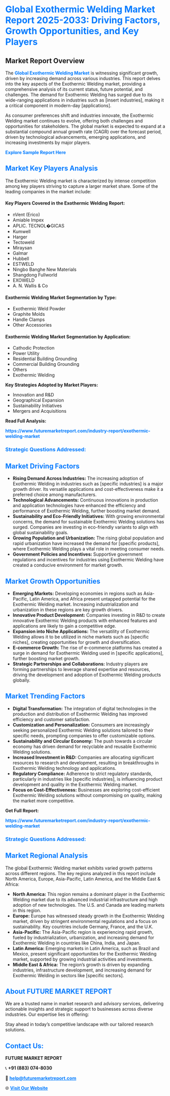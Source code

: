<h1 style="color: #007BFF;">Global Exothermic Welding Market Report 2025-2033: Driving Factors, Growth Opportunities, and Key Players</h1>

<section id="overview">
<h2>Market Report Overview</h2>
<p>The <a href="https://www.futuremarketreport.com/industry-report/exothermic-welding-market" style="color: #007BFF; text-decoration: none;"><strong>Global Exothermic Welding Market</strong></a> is witnessing significant growth, driven by increasing demand across various industries. This report delves into the key aspects of the Exothermic Welding market, providing a comprehensive analysis of its current status, future potential, and challenges. The demand for Exothermic Welding has surged due to its wide-ranging applications in industries such as [insert industries], making it a critical component in modern-day [applications].</p>
<p>As consumer preferences shift and industries innovate, the Exothermic Welding market continues to evolve, offering both challenges and opportunities for stakeholders. The global market is expected to expand at a substantial compound annual growth rate (CAGR) over the forecast period, driven by technological advancements, emerging applications, and increasing investments by major players.</p>
</section>

<section id="overview">
<p><a href="https://www.futuremarketreport.com/request-sample/reportId=124475" style="color: #007BFF; text-decoration: none;"><strong>Explore Sample Report Here</strong></a></p>
</section>

<section id="key-players">
<h2 style="color: #007BFF;">Market Key Players Analysis</h2>
<p>The Exothermic Welding market is characterized by intense competition among key players striving to capture a larger market share. Some of the leading companies in the market include:</p>
<h4>Key Players Covered in the Exothermic Welding Report:</h4>
<ul><li>nVent (Erico)</li><li>Amiable Impex</li><li>APLIC. TECNOL�GICAS</li><li>Kumwell</li><li>Harger</li><li>Tectoweld</li><li>Miraysan</li><li>Galmar</li><li>Hubbell</li><li>ESTWELD</li><li>Ningbo Banghe New Materials</li><li>Shangdong Fullworld</li><li>EXOWELD</li><li>A. N. Wallis &amp; Co</li></ul>
<h4>Exothermic Welding Market Segmentation by Type:</h4>
<ul><li>Exothermic Weld Powder</li><li>Graphite Molds</li><li>Handle Clamps</li><li>Other Accessories</li></ul>

<h4>Exothermic Welding Market Segmentation by Application:</h4>
<ul><li>Cathodic Protection</li><li>Power Utility</li><li>Residential Building Grounding</li><li>Commercial Building Grounding</li><li>Others</li><li>Exothermic Welding</li></ul>
<p><strong>Key Strategies Adopted by Market Players:</strong></p>
<ul>
<li>Innovation and R&D</li>
<li>Geographical Expansion</li>
<li>Sustainability Initiatives</li>
<li>Mergers and Acquisitions</li>
</ul>
</section>

<section>
<p><strong>Read Full Analysis: </strong></p><a href="https://www.futuremarketreport.com/industry-report/exothermic-welding-market" style="color: #007BFF; text-decoration: none;"><strong>https://www.futuremarketreport.com/industry-report/exothermic-welding-market</strong></a>
<h3 style="color: #007BFF;">Strategic Questions Addressed:</h3>
</section>

<section id="driving-factors">
<h2 style="color: #007BFF;">Market Driving Factors</h2>
<ul>
<li><strong>Rising Demand Across Industries:</strong> The increasing adoption of Exothermic Welding in industries such as [specific industries] is a major growth driver. Its versatile applications and cost-effectiveness make it a preferred choice among manufacturers.</li>
<li><strong>Technological Advancements:</strong> Continuous innovations in production and application technologies have enhanced the efficiency and performance of Exothermic Welding, further boosting market demand.</li>
<li><strong>Sustainability and Eco-Friendly Initiatives:</strong> With growing environmental concerns, the demand for sustainable Exothermic Welding solutions has surged. Companies are investing in eco-friendly variants to align with global sustainability goals.</li>
<li><strong>Growing Population and Urbanization:</strong> The rising global population and rapid urbanization have increased the demand for [specific products], where Exothermic Welding plays a vital role in meeting consumer needs.</li>
<li><strong>Government Policies and Incentives:</strong> Supportive government regulations and incentives for industries using Exothermic Welding have created a conducive environment for market growth.</li>
</ul>
</section>

<section id="growth-opportunities">
<h2 style="color: #007BFF;">Market Growth Opportunities</h2>
<ul>
<li><strong>Emerging Markets:</strong> Developing economies in regions such as Asia-Pacific, Latin America, and Africa present untapped potential for the Exothermic Welding market. Increasing industrialization and urbanization in these regions are key growth drivers.</li>
<li><strong>Innovative Product Development:</strong> Companies investing in R&D to create innovative Exothermic Welding products with enhanced features and applications are likely to gain a competitive edge.</li>
<li><strong>Expansion into Niche Applications:</strong> The versatility of Exothermic Welding allows it to be utilized in niche markets such as [specific niches], creating opportunities for growth and diversification.</li>
<li><strong>E-commerce Growth:</strong> The rise of e-commerce platforms has created a surge in demand for Exothermic Welding used in [specific applications], further boosting market growth.</li>
<li><strong>Strategic Partnerships and Collaborations:</strong> Industry players are forming partnerships to leverage shared expertise and resources, driving the development and adoption of Exothermic Welding products globally.</li>
</ul>
</section>

<section id="trending-factors">
<h2 style="color: #007BFF;">Market Trending Factors</h2>
<ul>
<li><strong>Digital Transformation:</strong> The integration of digital technologies in the production and distribution of Exothermic Welding has improved efficiency and customer satisfaction.</li>
<li><strong>Customization and Personalization:</strong> Consumers are increasingly seeking personalized Exothermic Welding solutions tailored to their specific needs, prompting companies to offer customizable options.</li>
<li><strong>Sustainability and Circular Economy:</strong> The push towards a circular economy has driven demand for recyclable and reusable Exothermic Welding solutions.</li>
<li><strong>Increased Investment in R&D:</strong> Companies are allocating significant resources to research and development, resulting in breakthroughs in Exothermic Welding technology and applications.</li>
<li><strong>Regulatory Compliance:</strong> Adherence to strict regulatory standards, particularly in industries like [specific industries], is influencing product development and quality in the Exothermic Welding market.</li>
<li><strong>Focus on Cost-Effectiveness:</strong> Businesses are exploring cost-efficient Exothermic Welding solutions without compromising on quality, making the market more competitive.</li>
</ul>
</section>

<section>
<p><strong>Get Full Report: </strong></p><a href="https://www.futuremarketreport.com/industry-report/exothermic-welding-market" style="color: #007BFF; text-decoration: none;"><strong>https://www.futuremarketreport.com/industry-report/exothermic-welding-market</strong></a>
<h3 style="color: #007BFF;">Strategic Questions Addressed:</h3>
</section>


<section id="regional-analysis">
<h2 style="color: #007BFF;">Market Regional Analysis</h2>
<p>The global Exothermic Welding market exhibits varied growth patterns across different regions. The key regions analyzed in this report include North America, Europe, Asia-Pacific, Latin America, and the Middle East & Africa:</p>
<ul>
<li><strong>North America:</strong> This region remains a dominant player in the Exothermic Welding market due to its advanced industrial infrastructure and high adoption of new technologies. The U.S. and Canada are leading markets in this region.</li>
<li><strong>Europe:</strong> Europe has witnessed steady growth in the Exothermic Welding market, driven by stringent environmental regulations and a focus on sustainability. Key countries include Germany, France, and the U.K.</li>
<li><strong>Asia-Pacific:</strong> The Asia-Pacific region is experiencing rapid growth, fueled by industrialization, urbanization, and increasing demand for Exothermic Welding in countries like China, India, and Japan.</li>
<li><strong>Latin America:</strong> Emerging markets in Latin America, such as Brazil and Mexico, present significant opportunities for the Exothermic Welding market, supported by growing industrial activities and investments.</li>
<li><strong>Middle East & Africa:</strong> The region’s growth is driven by expanding industries, infrastructure development, and increasing demand for Exothermic Welding in sectors like [specific sectors].</li>
</ul>
</section>

<footer>
<h2 style="color: #007BFF;">About FUTURE MARKET REPORT</h2>
<p>We are a trusted name in market research and advisory services, delivering actionable insights and strategic support to businesses across diverse industries. Our expertise lies in offering:</p>

<p>Stay ahead in today’s competitive landscape with our tailored research solutions.</p>

<h2 style="color: #007BFF;">Contact Us:</h2>
<p><strong>FUTURE MARKET REPORT</strong></p>
<p>📞 <strong>+91 (883) 074-8030</strong></p>
<p>📧 <strong><a href="mailto:help@futuremarketreport.com" style="color: #007BFF;">help@futuremarketreport.com</a></strong></p>
<p>🌐 <strong><a href="https://www.futuremarketreport.com/" style="color: #007BFF;">Visit Our Website</a></strong></p>
</footer>